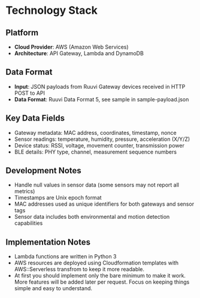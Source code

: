 # Technology Stack

## Platform
- **Cloud Provider**: AWS (Amazon Web Services)
- **Architecture**: API Gateway, Lambda and DynamoDB

## Data Format
- **Input**: JSON payloads from Ruuvi Gateway devices received in HTTP POST to API
- **Data Format**: Ruuvi Data Format 5, see sample in sample-payload.json

## Key Data Fields
- Gateway metadata: MAC address, coordinates, timestamp, nonce
- Sensor readings: temperature, humidity, pressure, acceleration (X/Y/Z)
- Device status: RSSI, voltage, movement counter, transmission power
- BLE details: PHY type, channel, measurement sequence numbers

## Development Notes
- Handle null values in sensor data (some sensors may not report all metrics)
- Timestamps are Unix epoch format
- MAC addresses used as unique identifiers for both gateways and sensor tags
- Sensor data includes both environmental and motion detection capabilities

## Implementation Notes
- Lambda functions are written in Python 3
- AWS resources are deployed using Cloudformation templates with AWS::Serverless transfrom to keep it more readable.
- At first you should implement only the bare minimum to make it work. More features will be added later per request. Focus on keeping things simple and easy to understand.